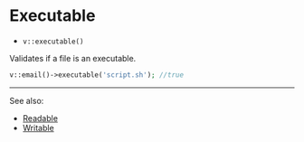 # Executable

- `v::executable()`

Validates if a file is an executable.

```php
v::email()->executable('script.sh'); //true
```

***
See also:

  * [Readable](Readable.md)
  * [Writable](Writable.md)
